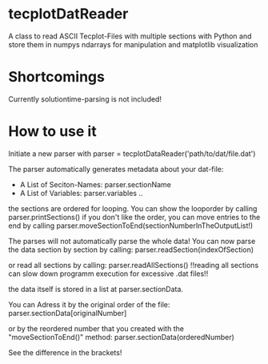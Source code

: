 # tecplotDatReader
A class to read ASCII Tecplot-Files with multiple sections with Python and store them in numpys ndarrays for manipulation and matplotlib visualization 

# Shortcomings
Currently solutiontime-parsing is not included! 

# How to use it

Initiate a new parser with 
parser = tecplotDataReader('path/to/dat/file.dat')

The parser automatically generates metadata about your dat-file:
* A List of Seciton-Names: parser.sectionName
* A List of Variables: parser.variables
..

the sections are ordered for looping. You can show the looporder by calling
parser.printSections()
if you don't like the order, you can move entries to the end by calling
parser.moveSectionToEnd(sectionNumberInTheOutputList!)

The parses will not automatically parse the whole data!
You can now parse the data section by section by calling:
parser.readSection(indexOfSection)

or read all sections by calling:
parser.readAllSections()
!!reading all sections can slow down programm execution for excessive .dat files!!

the data itself is stored in a list at
parser.sectionData.

You can Adress it by the original order of the file:
parser.sectionData[originalNumber]

or by the reordered number that you created with the "moveSectionToEnd()" method:
parser.sectionData(orderedNumber)

See the difference in the brackets!




